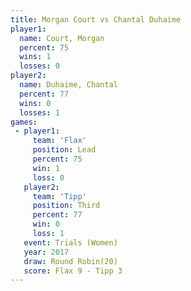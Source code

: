 ```yaml
---
title: Morgan Court vs Chantal Duhaime
player1:                
  name: Court, Morgan   
  percent: 75           
  wins: 1               
  losses: 0             
player2:                
  name: Duhaime, Chantal
  percent: 77           
  wins: 0               
  losses: 1             
games:
 - player1:        
     team: 'Flax'  
     position: Lead
     percent: 75   
     win: 1        
     loss: 0       
   player2:         
     team: 'Tipp'   
     position: Third
     percent: 77    
     win: 0         
     loss: 1        
   event: Trials (Women) 
   year: 2017            
   draw: Round Robin(20) 
   score: Flax 9 - Tipp 3
---
```

